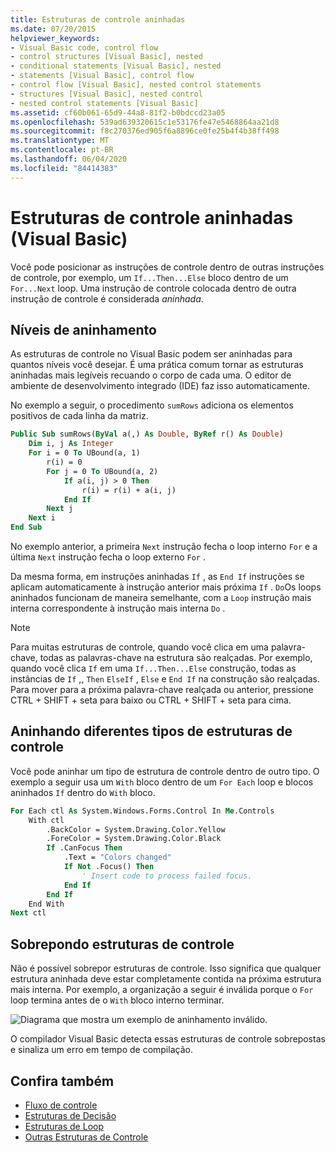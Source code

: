 ```yaml
---
title: Estruturas de controle aninhadas
ms.date: 07/20/2015
helpviewer_keywords:
- Visual Basic code, control flow
- control structures [Visual Basic], nested
- conditional statements [Visual Basic], nested
- statements [Visual Basic], control flow
- control flow [Visual Basic], nested control statements
- structures [Visual Basic], nested control
- nested control statements [Visual Basic]
ms.assetid: cf60b061-65d9-44a8-81f2-b0bdccd23a05
ms.openlocfilehash: 539ad639320615c1e53176fe47e5468864aa21d8
ms.sourcegitcommit: f8c270376ed905f6a8896ce0fe25b4f4b38ff498
ms.translationtype: MT
ms.contentlocale: pt-BR
ms.lasthandoff: 06/04/2020
ms.locfileid: "84414383"
---
```

# <a name="nested-control-structures-visual-basic"></a>Estruturas de controle aninhadas (Visual Basic)
Você pode posicionar as instruções de controle dentro de outras instruções de controle, por exemplo, um `If...Then...Else` bloco dentro de um `For...Next` loop. Uma instrução de controle colocada dentro de outra instrução de controle é considerada *aninhada*.  
  
## <a name="nesting-levels"></a>Níveis de aninhamento  
 As estruturas de controle no Visual Basic podem ser aninhadas para quantos níveis você desejar. É uma prática comum tornar as estruturas aninhadas mais legíveis recuando o corpo de cada uma. O editor de ambiente de desenvolvimento integrado (IDE) faz isso automaticamente.  
  
 No exemplo a seguir, o procedimento `sumRows` adiciona os elementos positivos de cada linha da matriz.  
  
```vb
Public Sub sumRows(ByVal a(,) As Double, ByRef r() As Double)  
    Dim i, j As Integer  
    For i = 0 To UBound(a, 1)  
        r(i) = 0  
        For j = 0 To UBound(a, 2)  
            If a(i, j) > 0 Then  
                r(i) = r(i) + a(i, j)  
            End If  
        Next j  
    Next i  
End Sub  
```  
  
 No exemplo anterior, a primeira `Next` instrução fecha o loop interno `For` e a última `Next` instrução fecha o loop externo `For` .  
  
 Da mesma forma, em instruções aninhadas `If` , as `End If` instruções se aplicam automaticamente à instrução anterior mais próxima `If` . `Do`Os loops aninhados funcionam de maneira semelhante, com a `Loop` instrução mais interna correspondente à instrução mais interna `Do` .  
  
> [!NOTE]
> Para muitas estruturas de controle, quando você clica em uma palavra-chave, todas as palavras-chave na estrutura são realçadas. Por exemplo, quando você clica `If` em uma `If...Then...Else` construção, todas as instâncias de `If` ,, `Then` `ElseIf` , `Else` e `End If` na construção são realçadas. Para mover para a próxima palavra-chave realçada ou anterior, pressione CTRL + SHIFT + seta para baixo ou CTRL + SHIFT + seta para cima.  
  
## <a name="nesting-different-kinds-of-control-structures"></a>Aninhando diferentes tipos de estruturas de controle  
 Você pode aninhar um tipo de estrutura de controle dentro de outro tipo. O exemplo a seguir usa um `With` bloco dentro de um `For Each` loop e blocos aninhados `If` dentro do `With` bloco.  
  
```vb
For Each ctl As System.Windows.Forms.Control In Me.Controls  
    With ctl  
        .BackColor = System.Drawing.Color.Yellow  
        .ForeColor = System.Drawing.Color.Black  
        If .CanFocus Then  
            .Text = "Colors changed"  
            If Not .Focus() Then  
                ' Insert code to process failed focus.  
            End If  
        End If  
    End With  
Next ctl  
```  
  
## <a name="overlapping-control-structures"></a>Sobrepondo estruturas de controle  
 Não é possível sobrepor estruturas de controle. Isso significa que qualquer estrutura aninhada deve estar completamente contida na próxima estrutura mais interna. Por exemplo, a organização a seguir é inválida porque o `For` loop termina antes de o `With` bloco interno terminar.  
  
 ![Diagrama que mostra um exemplo de aninhamento inválido.](./media/nested-control-structures/example-invalid-nesting.gif)
  
 O compilador Visual Basic detecta essas estruturas de controle sobrepostas e sinaliza um erro em tempo de compilação.  
  
## <a name="see-also"></a>Confira também

- [Fluxo de controle](index.md)
- [Estruturas de Decisão](decision-structures.md)
- [Estruturas de Loop](loop-structures.md)
- [Outras Estruturas de Controle](other-control-structures.md)
